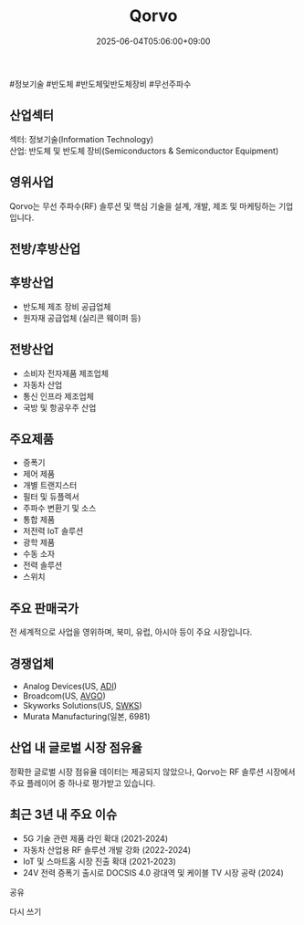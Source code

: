 ﻿---
title: "Qorvo"
date: 2025-06-04T05:06:00+09:00
lastmod: 2025-06-04T05:06:00+09:00
type: docs
sidebar:
  open: true
weight: 722
---
<div style="display:none">
  <meta property="article:published_time" content="2025-06-03T20:06:00Z" />
  <meta property="article:modified_time" content="2025-06-03T20:06:00Z" />
</div>
#정보기술 #반도체 #반도체및반도체장비 #무선주파수

## 산업섹터

섹터: 정보기술(Information Technology)  
산업: 반도체 및 반도체 장비(Semiconductors & Semiconductor Equipment)

## 영위사업

Qorvo는 무선 주파수(RF) 솔루션 및 핵심 기술을 설계, 개발, 제조 및 마케팅하는 기업입니다.

## 전방/후방산업

## 후방산업

- 반도체 제조 장비 공급업체
- 원자재 공급업체 (실리콘 웨이퍼 등)

## 전방산업

- 소비자 전자제품 제조업체
- 자동차 산업
- 통신 인프라 제조업체
- 국방 및 항공우주 산업

## 주요제품

- 증폭기
- 제어 제품
- 개별 트랜지스터
- 필터 및 듀플렉서
- 주파수 변환기 및 소스
- 통합 제품
- 저전력 IoT 솔루션
- 광학 제품
- 수동 소자
- 전력 솔루션
- 스위치

## 주요 판매국가

전 세계적으로 사업을 영위하며, 북미, 유럽, 아시아 등이 주요 시장입니다.

## 경쟁업체

- Analog Devices(US, [ADI](/company-analysis/adi/))
- Broadcom(US, [AVGO](/company-analysis/avgo/))
- Skyworks Solutions(US, [SWKS](/company-analysis/swks/))
- Murata Manufacturing(일본, 6981)

## 산업 내 글로벌 시장 점유율

정확한 글로벌 시장 점유율 데이터는 제공되지 않았으나, Qorvo는 RF 솔루션 시장에서 주요 플레이어 중 하나로 평가받고 있습니다.

## 최근 3년 내 주요 이슈

- 5G 기술 관련 제품 라인 확대 (2021-2024)
- 자동차 산업용 RF 솔루션 개발 강화 (2022-2024)
- IoT 및 스마트홈 시장 진출 확대 (2021-2023)
- 24V 전력 증폭기 출시로 DOCSIS 4.0 광대역 및 케이블 TV 시장 공략 (2024)

공유

다시 쓰기
